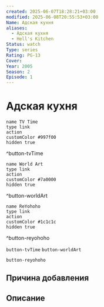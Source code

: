 ```yaml
---
created: 2025-06-07T18:28:21+03:00
modified: 2025-06-08T20:55:53+03:00
Name: Адская кухня
aliases:
  - Адская кухня
  - Hell's Kitchen
Status: watch
Type: series
Rating: PG-13
Cover: 
Year: 2005
Season: 2
Episode: 1
---
```


# Адская кухня




```button
name TV Time
type link
action 
customColor #997f00
hidden true
```
^button-tvTime

```button
name World Art
type link
action 
customColor #7a0000
hidden true
```
^button-worldArt

```button
name ReYohoho
type link
action 
customColor #1c1c1c
hidden true
```
^button-reyohoho



`button-tvTime` `button-worldArt`

`button-reyohoho`

## Причина добавления




## Описание



